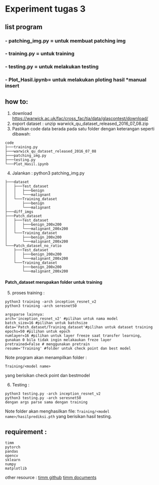 # Experiment tugas 3
## list program
   ### - patching_img.py = untuk membuat patching img
   ### - training.py = untuk training
   ### - testing.py = untuk melakukan testing
   ### - Plot_Hasil.ipynb= untuk melakukan ploting hasil *manual insert

## how to:
1. download https://warwick.ac.uk/fac/cross_fac/tia/data/glascontest/download/
2. export dataset : unzip warwick_qu_dataset_released_2016_07_08.zip 
3. Pastikan code data berada pada satu folder dengan keterangan seperti dibawah:
```
code 
├───training.py
├───warwick_qu_dataset_released_2016_07_08
├───patching_img.py
├───testing.py
└───Plot_Hasil.ipynb
```
4. Jalankan : python3 patching_img.py
```
├───dataset
│   ├───Test_dataset
│   │   ├───benign
│   │   └───malignant
│   └───Training_dataset
│       ├───benign
│       └───malignant
├───diff_imgs
├───Patch_dataset 
│   ├───Test_dataset
│   │   ├───benign_200x200
│   │   └───malignant_200x200
│   └───Training_dataset
│       ├───benign_200x200
│       └───malignant_200x200
└───Patch_dataset_no_ratio
    ├───Test_dataset
    │   ├───benign_200x200
    │   └───malignant_200x200
    └───Training_dataset
        ├───benign_200x200
        └───malignant_200x200
```
#### <strong>Patch_dataset merupakan folder untuk training </strong>
5. proses training :
```
python3 training -arch inception_resnet_v2  
python3 training -arch seresnet50 

argsparse lainnya:
arch='inception_resnet_v2' #pilihan untuk nama model
batch_size=16 #pilihan untuk batchsize
data='Patch_dataset/Training_dataset'#pilihan untuk dataset training
epochs=50 #pilihan untuk epoch
numlayer=16 #pilihan untuk layer freeze saat transfer learning, gunakan 0 bila tidak ingin melakaukan freze layer
pretrained=False # menggunakan pretrain
resume='Training' #folder untuk check point dan best model
```
Note program akan menampilkan folder :
```
Training/<model name>
```
yang berisikan check point dan bestmodel

6. Testing :
```
python3 testing.py -arch inception_resnet_v2  
python3 testing.py -arch seresnet50 
dengan args parse sama dengan training
```
Note folder akan menghasilkan file:
```Training/<model name>/hasilprediksi.pth``` yang berisikan hasil testing.
## requirement :
```
timm
pytorch
pandas
opencv
sklearn
numpy
matplotlib
```

other resource :
[timm github](https://github.com/rwightman/pytorch-image-models)
[timm documents](https://rwightman.github.io/pytorch-image-models/)

